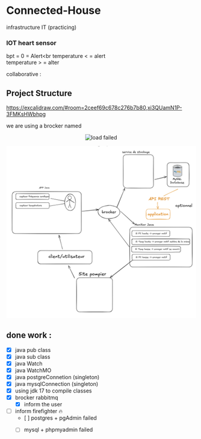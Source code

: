 # Connected-House
infrastructure IT (practicing)




### IOT heart sensor

bpt = 0 = Alert<br
temperature < = alert<br>
temperature > = alter<br>

collaborative : <br>

## Project Structure

https://excalidraw.com/#room=2ceef69c678c276b7b80,xi3QUamN1P-3FMKsHWbhpg

we are using a brocker named 

<div align="center">
  <img src="https://www.rabbitmq.com/img/rabbitmq-logo-with-name.svg" alt="load failed" style="max-width: 227px; height: auto;">
</div>



![not loaded](./imgs/first.png)

## done work :

- [x] java pub class
- [x] java sub class
- [x] java Watch
- [x] java WatchMO
- [x] java postgreConnetion (singleton)
- [x] java mysqlConnection (singleton)
- [x] using jdk 17 to compile classes
- [x] brocker rabbitmq
  - [x] inform the user
- [ ] inform firefighter 🔥 
  - [ ] postgres + pgAdmin failed
  - [ ] mysql + phpmyadmin failed





<!--end-->
